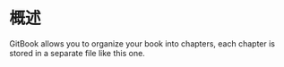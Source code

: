 # 概述

GitBook allows you to organize your book into chapters, each chapter is stored in a separate file like this one.
